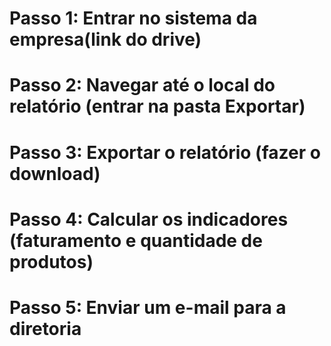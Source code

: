 # Passo 1: Entrar no sistema da empresa(link do drive)
# Passo 2: Navegar até o local do relatório (entrar na pasta Exportar)
# Passo 3: Exportar o relatório (fazer o download)
# Passo 4: Calcular os indicadores (faturamento e quantidade de produtos)
# Passo 5: Enviar um e-mail para a diretoria
